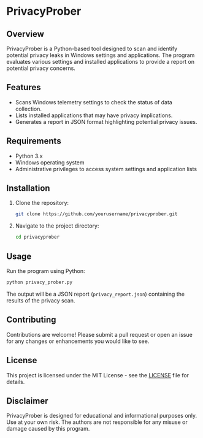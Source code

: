 # PrivacyProber

## Overview

PrivacyProber is a Python-based tool designed to scan and identify potential privacy leaks in Windows settings and applications. The program evaluates various settings and installed applications to provide a report on potential privacy concerns.

## Features

- Scans Windows telemetry settings to check the status of data collection.
- Lists installed applications that may have privacy implications.
- Generates a report in JSON format highlighting potential privacy issues.

## Requirements

- Python 3.x
- Windows operating system
- Administrative privileges to access system settings and application lists

## Installation

1. Clone the repository:
    ```bash
    git clone https://github.com/yourusername/privacyprober.git
    ```
2. Navigate to the project directory:
    ```bash
    cd privacyprober
    ```

## Usage

Run the program using Python:

```bash
python privacy_prober.py
```

The output will be a JSON report (`privacy_report.json`) containing the results of the privacy scan.

## Contributing

Contributions are welcome! Please submit a pull request or open an issue for any changes or enhancements you would like to see.

## License

This project is licensed under the MIT License - see the [LICENSE](LICENSE) file for details.

## Disclaimer

PrivacyProber is designed for educational and informational purposes only. Use at your own risk. The authors are not responsible for any misuse or damage caused by this program.